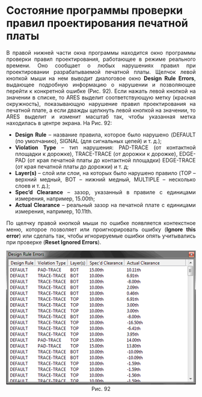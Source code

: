 # Состояние программы проверки правил проектирования печатной платы

<div style="text-align:justify;">
	<p>В правой нижней части окна программы находится окно программы проверки правил проектирования, работающее в режиме реального времени. Оно сообщает о любых нарушениях правил при проектировании разрабатываемой печатной платы. Щелчок левой кнопкой мыши на нем выводит диалоговое окно <strong>Design Rule Errors</strong>, выдающее подробную информацию о нарушении и позволяющее перейти к конкретной ошибке (Рис. 92). Если нажать левой кнопкой на значении в списке, то ARES выделит соответствующую метку (красная окружность), показывающую нарушение правил проектирования на печатной плате, а если дважды щелкнуть левой кнопкой на значении, то ARES выделит и изменит масштаб так, чтобы указанная метка находилась в центре экрана. На Рис. 92:</p>
	<ul>
		<li><strong>Design Rule</strong> – название правила, которое было нарушено (DEFAULT (по умолчанию), SIGNAL (для сигнальных цепей) и т. д.);</li>
		<li><strong>Violation Type</strong> – тип нарушения: PAD-TRACE (от контактной площадки к дорожке), TRACE-TRACE (от дорожки к дорожке), EDGE-PAD (от края печатной платы до контактной площадки) EDGE-TRACE (от края печатной платы до дорожки) и т. д;</li>
		<li><strong>Layer(s)</strong> – слой или слои, на которых было нарушено правило (TOP – верхний медный, BOT – нижний медный, MULTIPLE – несколько слоев и т. д.);</li>
		<li><strong>Spec’d Clearance</strong> – зазор, указанный в правиле с единицами измерения, например, 15.00th;</li>
		<li><strong>Actual Clearance</strong> – реальный зазор на печатной плате с единицами измерения, например, 10.11th.</li>
	</ul>
	<p>По щелчку правой кнопкой мыши по ошибке появляется контекстное меню, которое позволяет или проигнорировать ошибку (<strong>Ignore this error</strong>) или сделать так, чтобы игнорируемые ошибки опять учитывались при проверке (<strong>Reset Ignored Errors</strong>).</p>
	<center><img src="/images/filter/design.png" alt=""></center>	
	<center>Рис. 92</center>

</div>